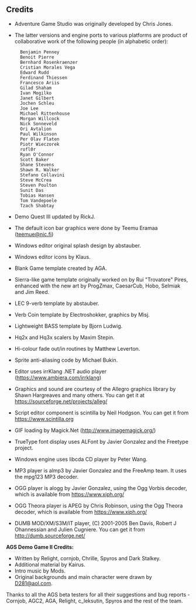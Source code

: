 ## Credits

-   Adventure Game Studio was originally developed by Chris Jones.
-   The latter versions and engine ports to various platforms are
    product of collaborative work of the following people (in alphabetic
    order):

          Benjamin Penney
          Benoit Pierre
          Bernhard Rosenkraenzer
          Cristian Morales Vega
          Edward Rudd
          Ferdinand Thiessen
          Francesco Ariis
          Gilad Shaham
          Ivan Mogilko
          Janet Gilbert
          Jochen Schleu
          Joe Lee
          Michael Rittenhouse
          Morgan Willcock
          Nick Sonneveld
          Ori Avtalion
          Paul Wilkinson
          Per Olav Flaten
          Piotr Wieczorek
          rofl0r
          Ryan O'Connor
          Scott Baker
          Shane Stevens
          Shawn R. Walker
          Stefano Collavini
          Steve McCrea
          Steven Poulton
          Sunit Das
          Tobias Hansen
          Tom Vandepoele
          Tzach Shabtay

-   Demo Quest III updated by RickJ.
-   The default icon bar graphics were done by Teemu
    Eramaa (teemue@nic.fi)
-   Windows editor original splash design by abstauber.
-   Windows editor icons by Klaus.
-   Blank Game template created by AGA.
-   Sierra-like game template originally worked on by Rui "Trovatore"
    Pires, enhanced with the new art by ProgZmax, CaesarCub, Hobo,
    Selmiak and Jim Reed.
-   LEC 9-verb template by abstauber.
-   Verb Coin template by Electroshokker, graphics by Misj.
-   Lightweight BASS template by Bjorn Ludwig.
-   Hq2x and Hq3x scalers by Maxim Stepin.
-   Hi-colour fade out/in routines by Matthew Leverton.
-   Sprite anti-aliasing code by Michael Bukin.
-   Editor uses irrKlang .NET audio
    player (https://www.ambiera.com/irrklang)
-   Graphics and sound are courtesy of the Allegro graphics library by
    Shawn Hargreaves and many others. You can get it at
    https://sourceforge.net/projects/alleg/
-   Script editor component is scintilla by Neil Hodgson. You can get it
    from https://www.scintilla.org
-   GIF loading by Magick.Net (http://www.imagemagick.org/)
-   TrueType font display uses ALFont by Javier Gonzalez and the
    Freetype project.
-   Windows engine uses libcda CD player by Peter Wang.
-   MP3 player is almp3 by Javier Gonzalez and the FreeAmp team. It uses
    the mpg123 MP3 decoder.
-   OGG player is alogg by Javier Gonzalez, using the Ogg Vorbis
    decoder, which is available from https://www.xiph.org/
-   OGG Theora player is APEG by Chris Robinson, using the Ogg Theora
    decoder, which is available from https://www.xiph.org/
-   DUMB MOD/XM/S3M/IT player, (C) 2001-2005 Ben Davis,
    Robert J Ohannessian and Julien Cugniere. You can get it from
    http://dumb.sourceforge.net/

**AGS Demo Game II Credits:**

-   Written by Relight, cornjob, Chrille, Spyros and Dark Stalkey.
-   Additional material by Kairus.
-   Intro music by Mods.
-   Original backgrounds and main character were drawn by D281@aol.com.

Thanks to all the AGS beta testers for all their suggestions and bug
reports - Cornjob, AGC2, AGA, Relight, c_leksutin, Spyros and the rest
of the team.

